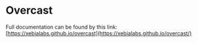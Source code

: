 # Overcast

Full documentation can be found by this link: 
[https://xebialabs.github.io/overcast](https://xebialabs.github.io/overcast/)

